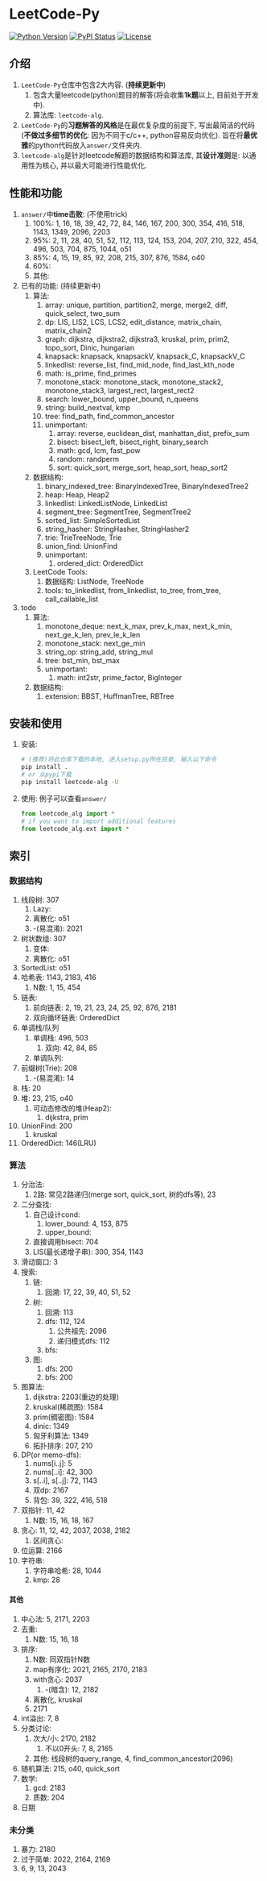 # LeetCode-Py
[![Python Version](https://img.shields.io/pypi/pyversions/leetcode-alg)](https://pypi.org/project/leetcode-alg/)
[![PyPI Status](https://badge.fury.io/py/leetcode-alg.svg)](https://badge.fury.io/py/leetcode-alg)
[![License](https://img.shields.io/badge/License-MIT-blue.svg)](https://github.com/Jintao-Huang/LeetCode-Py/blob/main/LICENSE)


## 介绍
1. `LeetCode-Py`仓库中包含2大内容. (**持续更新中**)
   1. 包含大量leetcode(python)题目的解答(将会收集**1k题**以上, 目前处于开发中). 
   2. 算法库: `leetcode-alg`. 
2. `LeetCode-Py`的**习题解答的风格**是在最优复杂度的前提下, 写出最简洁的代码(**不做过多细节的优化**: 因为不同于c/c++, python容易反向优化). 旨在将**最优雅**的python代码放入`answer/`文件夹内. 
3. `leetcode-alg`是针对leetcode解题的数据结构和算法库, 其**设计准则**是: 以通用性为核心, 并以最大可能进行性能优化. 


## 性能和功能
1. `answer/`中**time击败**: (不使用trick)
   1. 100%: 1, 16, 18, 39, 42, 72, 84, 146, 167, 200, 300, 354, 416, 518, 1143, 1349, 2096, 2203
   2. 95%: 2, 11, 28, 40, 51, 52, 112, 113, 124, 153, 204, 207, 210, 322, 454, 496, 503, 704, 875, 1044, o51
   3. 85%: 4, 15, 19, 85, 92, 208, 215, 307, 876, 1584, o40
   4. 60%: 
   5. 其他: 
2. 已有的功能: (持续更新中)
   1. 算法: 
      1. array: unique, partition, partition2, merge, merge2, diff, quick_select, two_sum
      2. dp: LIS, LIS2, LCS, LCS2, edit_distance, matrix_chain, matrix_chain2
      3. graph: dijkstra, dijkstra2, dijkstra3, kruskal, prim, prim2, topo_sort, Dinic, hungarian
      4. knapsack: knapsack, knapsackV, knapsack_C, knapsackV_C
      5. linkedlist: reverse_list, find_mid_node, find_last_kth_node
      6. math: is_prime, find_primes
      7. monotone_stack: monotone_stack, monotone_stack2, monotone_stack3, largest_rect, largest_rect2
      8. search: lower_bound, upper_bound, n_queens
      9. string: build_nextval, kmp
      10. tree: find_path, find_common_ancestor
      11. unimportant: 
          1. array: reverse, euclidean_dist, manhattan_dist, prefix_sum
          2. bisect: bisect_left, bisect_right, binary_search
          3. math: gcd, lcm, fast_pow
          4. random: randperm
          5. sort: quick_sort, merge_sort, heap_sort, heap_sort2
   2. 数据结构:
      1. binary_indexed_tree: BinaryIndexedTree, BinaryIndexedTree2
      2. heap: Heap, Heap2
      3. linkedlist: LinkedListNode, LinkedList
      4. segment_tree: SegmentTree, SegmentTree2
      5. sorted_list: SimpleSortedList
      6. string_hasher: StringHasher, StringHasher2
      7. trie: TrieTreeNode, Trie
      8. union_find: UnionFind
      9. unimportant: 
         1. ordered_dict: OrderedDict
   3. LeetCode Tools:
      1. 数据结构: ListNode, TreeNode
      2. tools: to_linkedlist, from_linkedlist, to_tree, from_tree, call_callable_list
3. todo
   1. 算法: 
      1. monotone_deque: next_k_max, prev_k_max, next_k_min, next_ge_k_len, prev_le_k_len
      2. monotone_stack: next_ge_min
      3. string_op: string_add, string_mul
      4. tree: bst_min, bst_max
      5. unimportant: 
         1. math: int2str, prime_factor, BigInteger
   2. 数据结构: 
      1. extension: BBST, HuffmanTree, RBTree




## 安装和使用
1. 安装: 
    ```bash
    # (推荐)将此仓库下载的本地, 进入setup.py所在目录, 输入以下命令
    pip install .
    # or 从pypi下载
    pip install leetcode-alg -U
    ```
    
2. 使用: 例子可以查看`answer/`
   ```python
   from leetcode_alg import *
   # if you want to import additional features
   from leetcode_alg.ext import *
   ```



## 索引
### 数据结构
1. 线段树: 307
   1. Lazy: 
   2. 离散化: o51
   3. -(易混淆): 2021
2. 树状数组: 307
   1. 变体: 
   2. 离散化: o51
3. SortedList: o51
4. 哈希表: 1143, 2183, 416
   1. N数: 1, 15, 454
5. 链表: 
   1. 前向链表: 2, 19, 21, 23, 24, 25, 92, 876, 2181
   2. 双向循环链表: OrderedDict
6. 单调栈/队列
   1. 单调栈: 496, 503
      1. 双向: 42, 84, 85
   2. 单调队列: 
7. 前缀树(Trie): 208
   1. -(易混淆): 14
8. 栈: 20
9. 堆: 23, 215, o40
   1. 可动态修改的堆(Heap2): 
      1. dijkstra, prim
10. UnionFind: 200
    1. kruskal
11. OrderedDict: 146(LRU)




### 算法
1. 分治法: 
   1. 2路: 常见2路递归(merge sort, quick_sort, 树的dfs等), 23
2. 二分查找: 
   1. 自己设计cond: 
      1. lower_bound: 4, 153, 875
      2. upper_bound: 
   2. 直接调用bisect: 704
   3. LIS(最长递增子串): 300, 354, 1143
3. 滑动窗口: 3
4. 搜索:
   1. 链: 
      1. 回溯: 17, 22, 39, 40, 51, 52
   2. 树: 
      1. 回溯: 113
      2. dfs: 112, 124
         1. 公共祖先: 2096
         2. 递归模式dfs: 112
      3. bfs: 
   3. 图: 
      1. dfs: 200
      2. bfs: 200
5. 图算法: 
   1. dijkstra: 2203(重边的处理)
   2. kruskal(稀疏图): 1584
   3. prim(稠密图): 1584
   4. dinic: 1349
   5. 匈牙利算法: 1349
   6. 拓扑排序: 207, 210
6. DP(or memo-dfs): 
   1. nums\[i..j\]: 5
   2. nums\[..i\]: 42, 300
   3. s\[..i\], s\[..j\]: 72, 1143
   4. 双dp: 2167
   5. 背包: 39, 322, 416, 518
7. 双指针: 11, 42
   1. N数: 15, 16, 18, 167
8. 贪心: 11, 12, 42, 2037, 2038, 2182
   1. 区间贪心: 
9. 位运算: 2166
10. 字符串: 
    1. 字符串哈希: 28, 1044
    2. kmp: 28



#### 其他 
1. 中心法: 5, 2171, 2203
2. 去重: 
   1. N数: 15, 16, 18
3. 排序: 
   1. N数: 同双指针N数
   2. map有序化: 2021, 2165, 2170, 2183
   3. with贪心: 2037
      1. -(暗含): 12, 2182
   4. 离散化, kruskal
   5. 2171
4. int溢出: 7, 8
5. 分类讨论: 
   1. 次大/小: 2170, 2182
      1. 不以0开头: 7, 8, 2165
   2. 其他: 线段树的query_range, 4, find_common_ancestor(2096)
6. 随机算法: 215, o40, quick_sort
7. 数学: 
   1. gcd: 2183
   2. 质数: 204
8. 日期




### 未分类 
1. 暴力: 2180
2. 过于简单: 2022, 2164, 2169
3. 6, 9, 13, 2043

